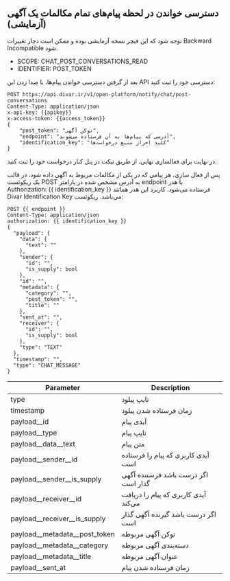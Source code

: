 ## دسترسی خواندن در لحظه پیام‌های تمام مکالمات یک آگهی (آزمایشی)
توجه شود که این فیچر نسخه آزمایشی بوده و ممکن است دچار تغییرات Backward Incompatible شود.
- SCOPE: CHAT_POST_CONVERSATIONS_READ
- IDENTIFIER: POST_TOKEN


بعد از گرفتن دسترسی خواندن پیام‌ها، با صدا زدن این
API
دسترسی خود را ثبت کنید:

```http request
POST https://api.divar.ir/v1/open-platform/notify/chat/post-conversations
Content-Type: application/json
x-api-key: {{apikey}}
x-access-token: {{access_token}}
{
    "post_token": "توکن آگهی",
    "endpoint": "آدرسی که پیام‌ها به آن فرستاده می‌شوند",
    "identification_key": "کلید احراز منبع درخواست‌ها"
}
```

در نهایت برای فعالسازی نهایی، از طریق تیکت در پنل کنار درخواست خود را ثبت کنید.


پس از فعال سازی، هر پیامی که در یکی از مکالمات مربوط به آگهی داده شود، در قالب یک ریکوئست POST به آدرس مشخص شده در پارامتر endpoint با هدر 
Authorization: {{ identification_key }}
فرستاده می‌شود. کاربرد این هدر همانند Divar Identification Key می‌باشد.
ریکوئست:

```http
POST {{ endpoint }}
Content-Type: application/json
authorization: {{ identification_key }}
{
  "payload": {
    "data": {
      "text": ""
    },
    "sender": {
      "id": "",
      "is_supply": bool
    },
    "id": "",
    "metadata": {
      "category": "",
      "post_token": "",
      "title": ""
    },
    "sent_at": "",
    "receiver": {
      "id": "",
      "is_supply": bool
    },
    "type": "TEXT"
  },
  "timestamp": "",
  "type": "CHAT_MESSAGE"
}
```

| Parameter  | Description |
| ------------- | ------------- |
| type  | تایپ پیلود   |
| timestamp  |  زمان فرستاده شدن پیلود  |
| payload__id  | آیدی پیام  |
| payload__type  | تایپ پیام  |
| payload__data__text  | متن پیام  |
| payload__sender__id  | آیدی کاربری که پیام را فرستاده است  |
| payload__sender__is_supply  | اگر درست باشد فرستنده آگهی گذار است  |
| payload__receiver__id  | آیدی کاربری که پیام را دریافت می‌کند  |
| payload__receiver__is_supply  | اگر درست باشد گیرنده آگهی گذار است  |
| payload__metadata__post_token  | توکن آگهی مربوطه  |
| payload__metadata__category  | دسته‌بندی آگهی مربوطه  |
| payload__metadata__title  | عنوان آگهی مربوطه  |
| payload__sent_at  |  زمان فرستاده شدن پیام  |

